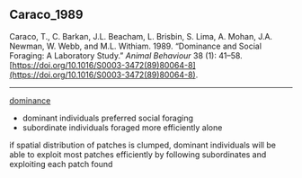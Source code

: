 ## Caraco_1989

Caraco, T., C. Barkan, J.L. Beacham, L. Brisbin, S. Lima, A. Mohan, J.A. Newman, W. Webb, and M.L. Withiam. 1989. “Dominance and Social Foraging: A Laboratory Study.” _Animal Behaviour_ 38 (1): 41–58. [https://doi.org/10.1016/S0003-3472(89)80064-8](https://doi.org/10.1016/S0003-3472(89)80064-8).

---

[dominance](../topics/dominance.md) 

- dominant individuals preferred social foraging 
- subordinate individuals foraged more efficiently alone

if spatial distribution of patches is clumped, dominant individuals will be able to exploit most patches efficiently by following subordinates and exploiting each patch found